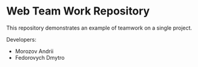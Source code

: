 # Web Team Work Repository
This repository demonstrates an example of teamwork on a single project.

Developers:

* Morozov Andrii
* Fedorovych Dmytro

